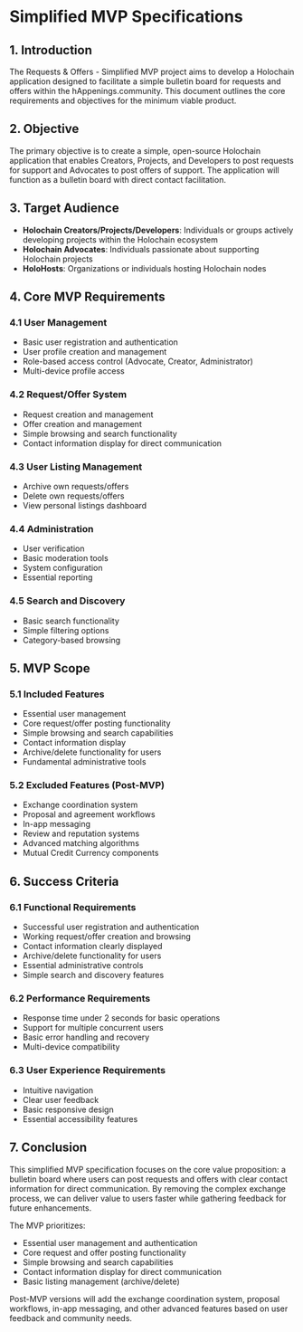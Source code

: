 # Simplified MVP Specifications

## 1. Introduction

The Requests & Offers - Simplified MVP project aims to develop a Holochain application designed to facilitate a simple bulletin board for requests and offers within the hAppenings.community. This document outlines the core requirements and objectives for the minimum viable product.

## 2. Objective

The primary objective is to create a simple, open-source Holochain application that enables Creators, Projects, and Developers to post requests for support and Advocates to post offers of support. The application will function as a bulletin board with direct contact facilitation.

## 3. Target Audience

- **Holochain Creators/Projects/Developers**: Individuals or groups actively developing projects within the Holochain ecosystem
- **Holochain Advocates**: Individuals passionate about supporting Holochain projects
- **HoloHosts**: Organizations or individuals hosting Holochain nodes

## 4. Core MVP Requirements

### 4.1 User Management

- Basic user registration and authentication
- User profile creation and management
- Role-based access control (Advocate, Creator, Administrator)
- Multi-device profile access

### 4.2 Request/Offer System

- Request creation and management
- Offer creation and management
- Simple browsing and search functionality
- Contact information display for direct communication

### 4.3 User Listing Management

- Archive own requests/offers
- Delete own requests/offers
- View personal listings dashboard

### 4.4 Administration

- User verification
- Basic moderation tools
- System configuration
- Essential reporting

### 4.5 Search and Discovery

- Basic search functionality
- Simple filtering options
- Category-based browsing

## 5. MVP Scope

### 5.1 Included Features

- Essential user management
- Core request/offer posting functionality
- Simple browsing and search capabilities
- Contact information display
- Archive/delete functionality for users
- Fundamental administrative tools

### 5.2 Excluded Features (Post-MVP)

- Exchange coordination system
- Proposal and agreement workflows
- In-app messaging
- Review and reputation systems
- Advanced matching algorithms
- Mutual Credit Currency components

## 6. Success Criteria

### 6.1 Functional Requirements

- Successful user registration and authentication
- Working request/offer creation and browsing
- Contact information clearly displayed
- Archive/delete functionality for users
- Essential administrative controls
- Simple search and discovery features

### 6.2 Performance Requirements

- Response time under 2 seconds for basic operations
- Support for multiple concurrent users
- Basic error handling and recovery
- Multi-device compatibility

### 6.3 User Experience Requirements

- Intuitive navigation
- Clear user feedback
- Basic responsive design
- Essential accessibility features

## 7. Conclusion

This simplified MVP specification focuses on the core value proposition: a bulletin board where users can post requests and offers with clear contact information for direct communication. By removing the complex exchange process, we can deliver value to users faster while gathering feedback for future enhancements.

The MVP prioritizes:

- Essential user management and authentication
- Core request and offer posting functionality
- Simple browsing and search capabilities
- Contact information display for direct communication
- Basic listing management (archive/delete)

Post-MVP versions will add the exchange coordination system, proposal workflows, in-app messaging, and other advanced features based on user feedback and community needs.